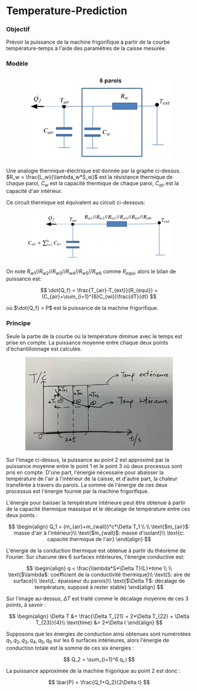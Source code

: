 # Temperature-Prediction

### Objectif
Prévoir la puissance de la machine frigorifique à partir de la courbe température-temps à l'aide des paramètres de la caisse mesurée.

### Modèle
<center>
  <img src="analogie.PNG" style="width:400px">
</center>

Une analogie thermique-électrique est donnée par la graphe ci-dessus. $R_w = \frac{L_w}{\lambda_w*S_w}$ est la résistance thermique de chaque paroi, $C_w$ est la capacité thermique de chaque paroi, $C_{air}$ est la capacité d'air intérieur. 

Ce circuit thermique est équivalent au circuit ci-dessous:
<center>
  <img src="analogie_equi.PNG" style="width:400px">
</center>

On note $R_{w1}//R_{w2}//R_{w3}//R_{w4}//R_{w5}//R_{w6}$ comme $R_{equi}$, alors le bilan de puissance est: 

$$
\dot{Q_f} = \frac{T_{air}-T_{ext}}{R_{equi}} + (C_{air}+\sum_{i=1}^{6}C_{wi})\frac{dT}{dt}
$$

où $\dot{Q_f} = P$ est la puissance de la machine frigorifique.

### Principe
Seule la partie de la courbe où la température diminue avec le temps est prise en compte. La puissance moyenne entre chaque deux points d'échantillonnage est calculée. 
<center>
  <img src="image_67150849.JPG" style="width:400px">
</center>

Sur l'image ci-dessus, la puissance au point 2 est approximé par la puissance moyenne entre le point 1 et le point 3 où deux processus sont pris en compte. D'une part, l'énergie nécessaire pour abaisser la température de l'air à l'intérieur de la caisse, et d'autre part, la chaleur transférée à travers du parois. La somme de l'énergie de ces deux processus est l'énergie fournie par la machine frigorifique.

L'énergie pour baisser la température intérieure peut être obtenue à partir de la capacité thermique massique et le décalage de température entre ces deux points :

$$
\begin{align}
Q_1 = (m_{air}+m_{wall})*c*\Delta T_1 \\
\\
\text{$m_{air}$: masse d'air à l'intérieur}\\
\text{$m_{wall}$: masse d'isolant}\\
\text{c: capacité thermique de l'air}
\end{align}
$$

L'énergie de la conduction thermique est obtenue à partir du théorème de Fourier. Sur chacune des 6 surfaces intérieures, l'énergie conductive est:

$$
\begin{align}
q = \frac{\lambda*S*\Delta T}{L}*time \\
\\
\text{$\lambda$: coefficient de la conductivité thermique}\\
\text{S: aire de surface}\\
\text{L: épaisseur du parois}\\
\text{$\Delta T$: décalage de température, supposé à rester stable}
\end{align}
$$

Sur l'image au-dessus, $\Delta T$ est traité comme le décalage moyenne de ces 3 points, à savoir :

$$
\begin{align}
\Delta T &= \frac{\Delta T_{21} + 2*\Delta T_{22} + \Delta T_{23}}{4}\\
\text{time} &= 2*\Delta t
\end{align}
$$

Supposons que les énergies de conduction ainsi obtenues sont numérotées $q_1, q_2, q_3, q_4, q_5, q_6$ sur les 6 surfaces intérieures, alors l'énergie de conduction totale est la somme de ces six énergies :

$$
Q_2 = \sum_{i=1}^6 q_i
$$

La puissance approximée de la machine frigorique au point 2 est donc :

$$
\bar{P} = \frac{Q_1+Q_2}{2\Delta t}
$$
